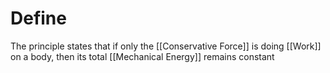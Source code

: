 # Define
The principle states that if only the [[Conservative Force]] is doing [[Work]] on a body, then its total [[Mechanical Energy]] remains constant